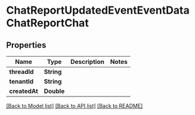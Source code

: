 # ChatReportUpdatedEventEventDataChatReportChat

## Properties
Name | Type | Description | Notes
------------ | ------------- | ------------- | -------------
**threadId** | **String** |  | 
**tenantId** | **String** |  | 
**createdAt** | **Double** |  | 

[[Back to Model list]](../README.md#documentation-for-models) [[Back to API list]](../README.md#documentation-for-api-endpoints) [[Back to README]](../README.md)



